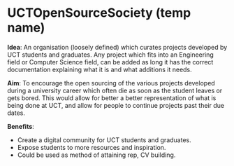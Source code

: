 # UCTOpenSourceSociety (temp name)

**Idea**: An organisation (loosely defined) which curates projects developed by UCT students and graduates. Any project which fits into an Engineering field or Computer Science field, can be added as long it has the correct documentation explaining what it is and what additions it needs.

**Aim**: To encourage the open sourcing of the various projects developed during a university career which often die as soon as the student leaves or gets bored. This would allow for better a better representation of what is being done at UCT, and allow for people to continue projects past their due dates.

**Benefits**:

* Create a digital community for UCT students and graduates.
* Expose students to more resources and inspiration.
* Could be used as method of attaining rep, CV building.
